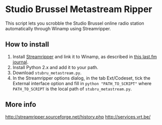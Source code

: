 Studio Brussel Metastream Ripper
================================

This script lets you scrobble the Studio Brussel online radio station automatically through Winamp using Streamripper.

How to install
--------------

1. Install [Streamripper](http://streamripper.sourceforge.net) and link it to Winamp, as described in [this last.fm journal](http://www.last.fm/user/w-sky/journal/2008/12/31/2d7onq_scrobble_internet_radio_using_winamp_and_audioscrobbler_plugin).
2. Install Python 2.x and add it to your path.  
3. Download `stubru_metastream.py`.  
4. In the Streamripper options dialog, in the tab Ext/Codeset, tick the External interface option and fill in `python "PATH_TO_SCRIPT"` where `PATH_TO_SCRIPT` is the local path of `stubru_metastream.py`.

More info
---------

http://streamripper.sourceforge.net/history.php
http://services.vrt.be/
